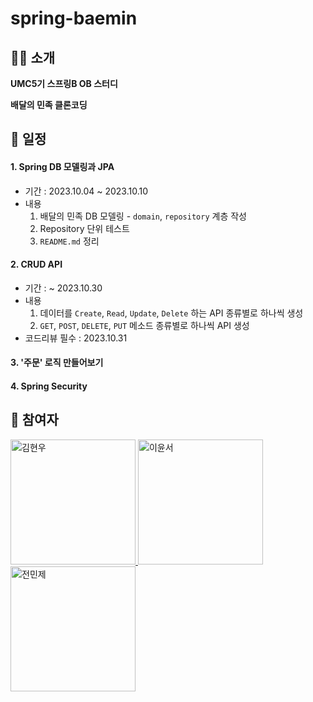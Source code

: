 # spring-baemin

## 👋🏻 소개
**UMC5기 스프링B OB 스터디**

**배달의 민족 클론코딩**

## 📅 일정
#### 1. Spring DB 모델링과 JPA
* 기간 : 2023.10.04 ~ 2023.10.10
* 내용
  1. 배달의 민족 DB 모델링 - `domain`, `repository` 계층 작성
  2. Repository 단위 테스트
  3. `README.md` 정리
#### 2. CRUD API
* 기간 : ~ 2023.10.30
* 내용
  1. 데이터를 `Create`, `Read`, `Update`, `Delete` 하는 API 종류별로 하나씩 생성
  2. `GET`, `POST`, `DELETE`, `PUT` 메소드 종류별로 하나씩 API 생성
* 코드리뷰 필수 : 2023.10.31
#### 3. '주문' 로직 만들어보기
#### 4. Spring Security 

## 📌 참여자 
<div>
    <a href="https://github.com/HxWOO">
        <img src="https://github.com/yoonsseo/spring-core/assets/90557277/eae40231-884d-43ce-9844-6f6c40e74cee" alt="김현우" width="200" height="200"/>
    </a>
    <a href="https://github.com/yoonsseo">
        <img src="https://github.com/yoonsseo/spring-core/assets/90557277/ce2c523e-41a5-4214-a2c9-08f30867dcb0" alt="이윤서" width="200" height="200"/>
    </a>
    <a href="https://github.com/Iaminjae">
        <img src="https://github.com/yoonsseo/spring-core/assets/90557277/64f6dbf2-46ba-4637-9d64-6dd44204952f" alt="전민제" width="200" height="200"/>
    </a>
</div>

